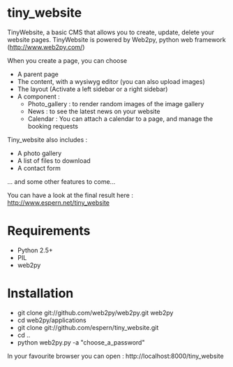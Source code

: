 tiny_website
============

TinyWebsite, a basic CMS that allows you to create, update, delete your website pages.
TinyWebsite is powered by Web2py, python web framework (http://www.web2py.com/)

When you create a page, you can choose
- A parent page
- The content, with a wysiwyg editor (you can also upload images)
- The layout (Activate a left sidebar or a right sidebar)
- A component :
    * Photo_gallery : to render random images of the image gallery
    * News : to see the latest news on your website
    * Calendar : You can attach a calendar to a page, and manage the booking requests

Tiny_website also includes :
- A photo gallery
- A list of files to download
- A contact form

... and some other features to come...

You can have a look at the final result here : http://www.espern.net/tiny_website

Requirements
============
- Python 2.5+
- PIL
- web2py

Installation
============
- git clone git://github.com/web2py/web2py.git web2py
- cd web2py/applications
- git clone git://github.com/espern/tiny_website.git
- cd ..
- python web2py.py -a "choose_a_password"

In your favourite browser you can open : http://localhost:8000/tiny_website
